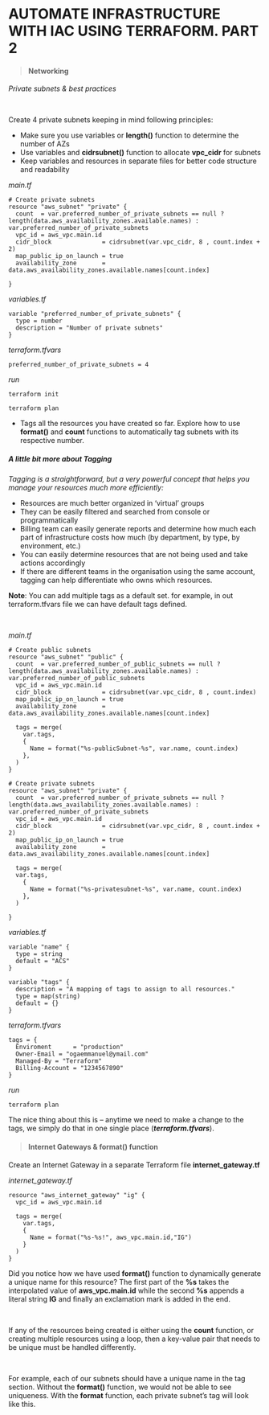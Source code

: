 # AUTOMATE INFRASTRUCTURE WITH IAC USING TERRAFORM. PART 2

> #### Networking

_Private subnets & best practices_

<br>

Create 4 private subnets keeping in mind following principles:

- Make sure you use variables or **length()** function to determine the number of AZs
- Use variables and **cidrsubnet()** function to allocate **vpc_cidr** for subnets
- Keep variables and resources in separate files for better code structure and readability


_main.tf_

```
# Create private subnets
resource "aws_subnet" "private" {
  count  = var.preferred_number_of_private_subnets == null ? length(data.aws_availability_zones.available.names) : var.preferred_number_of_private_subnets   
  vpc_id = aws_vpc.main.id
  cidr_block              = cidrsubnet(var.vpc_cidr, 8 , count.index + 2)
  map_public_ip_on_launch = true
  availability_zone       = data.aws_availability_zones.available.names[count.index]

}
```

_variables.tf_

```
variable "preferred_number_of_private_subnets" {
  type = number
  description = "Number of private subnets"
}
```

_terraform.tfvars_

```
preferred_number_of_private_subnets = 4
```

_run_

```
terraform init

terraform plan

```
- Tags all the resources you have created so far. Explore how to use **format()** and **count** functions to automatically tag subnets with its respective number.

##### A little bit more about Tagging

_Tagging is a straightforward, but a very powerful concept that helps you manage your resources much more efficiently:_

- Resources are much better organized in ‘virtual’ groups
- They can be easily filtered and searched from console or programmatically
- Billing team can easily generate reports and determine how much each part of infrastructure costs how much (by department, by type, by environment, etc.)
- You can easily determine resources that are not being used and take actions accordingly
- If there are different teams in the organisation using the same account, tagging can help differentiate who owns which resources.

**Note**: You can add multiple tags as a default set. for example, in out terraform.tfvars file we can have default tags defined.

<br>

_main.tf_

```
# Create public subnets
resource "aws_subnet" "public" {
  count  = var.preferred_number_of_public_subnets == null ? length(data.aws_availability_zones.available.names) : var.preferred_number_of_public_subnets   
  vpc_id = aws_vpc.main.id
  cidr_block              = cidrsubnet(var.vpc_cidr, 8 , count.index)
  map_public_ip_on_launch = true
  availability_zone       = data.aws_availability_zones.available.names[count.index]

  tags = merge(
    var.tags,
    {
      Name = format("%s-publicSubnet-%s", var.name, count.index)
    },
  )
}
```

```
# Create private subnets
resource "aws_subnet" "private" {
  count  = var.preferred_number_of_private_subnets == null ? length(data.aws_availability_zones.available.names) : var.preferred_number_of_private_subnets   
  vpc_id = aws_vpc.main.id
  cidr_block              = cidrsubnet(var.vpc_cidr, 8 , count.index + 2)
  map_public_ip_on_launch = true
  availability_zone       = data.aws_availability_zones.available.names[count.index]

  tags = merge(
  var.tags,
    {
      Name = format("%s-privatesubnet-%s", var.name, count.index)
    },
  )

}
```

_variables.tf_

```
variable "name" {
  type = string
  default = "ACS"
}
```

```
variable "tags" {
  description = "A mapping of tags to assign to all resources."
  type = map(string)
  default = {}
}
```
_terraform.tfvars_

```
tags = {
  Enviroment      = "production" 
  Owner-Email = "ogaemmanuel@ymail.com"
  Managed-By = "Terraform"
  Billing-Account = "1234567890"
}
```

_run_

```
terraform plan
```
The nice thing about this is – anytime we need to make a change to the tags, we simply do that in one single place (***terraform.tfvars***).

> #### Internet Gateways & format() function

Create an Internet Gateway in a separate Terraform file **internet_gateway.tf**

_internet_gateway.tf_

```
resource "aws_internet_gateway" "ig" {
  vpc_id = aws_vpc.main.id

  tags = merge(
    var.tags,
    {
      Name = format("%s-%s!", aws_vpc.main.id,"IG")
    } 
  )
}
```

Did you notice how we have used **format()** function to dynamically generate a unique name for this resource? The first part of the **%s** takes the interpolated value of **aws_vpc.main.id** while the second **%s** appends a literal string **IG** and finally an exclamation mark is added in the end.

<br>

If any of the resources being created is either using the **count** function, or creating multiple resources using a loop, then a key-value pair that needs to be unique must be handled differently.

<br>

For example, each of our subnets should have a unique name in the tag section. Without the **format()** function, we would not be able to see uniqueness. With the **format** function, each private subnet’s tag will look like this.